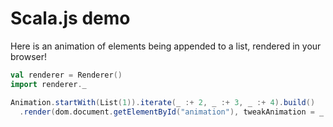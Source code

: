 # Scala.js demo

Here is an animation of elements being appended to a list,
rendered in your browser!

```scala
val renderer = Renderer()
import renderer._

Animation.startWith(List(1)).iterate(_ :+ 2, _ :+ 3, _ :+ 4).build()
  .render(dom.document.getElementById("animation"), tweakAnimation = _.withOnionSkinLayers(2))
```

<div id="animation"></div>

<script type="text/javascript" src="//unpkg.com/viz.js"></script>
<script type="text/javascript" src="js/demo.js"></script>
